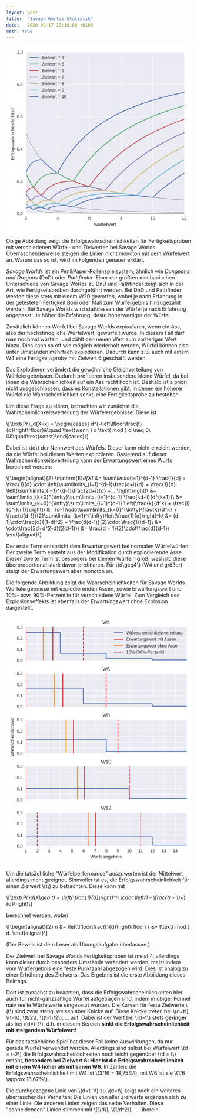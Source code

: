 ```yaml
---
layout: post
title:  "Savage Worlds-Statistik"
date:   2020-02-17 19:10:00 +0100
math: true
---
```


![](/figures/savage_worlds_thresholds.png)

Obige Abbildung zeigt die Erfolgswahrscheinlichkeiten für Fertigkeitsproben mit
verschiedenen Würfel- und Zielwerten bei Savage Worlds.
Überraschenderweise steigen die Linien nicht monoton mit dem Würfelwert an.
Warum das so ist, wird im Folgenden genauer erklärt.

<!--more-->

*Savage Worlds* ist ein Pen&Paper-Rollenspielsystem, ähnlich wie *Dungeons and
Dragons* (DnD) oder *Pathfinder*. Einer der größten mechanischen Unterschiede von
Savage Worlds zu DnD und Pathfinder zeigt sich in der Art, wie
Fertigkeitsproben durchgeführt werden. Bei DnD und Pathfinder werden diese
stets mit einem W20 geworfen, wobei je nach Erfahrung in der getesteten
Fertigkeit Boni oder Mali zum Wurfergebnis hinzugezählt werden. Bei Savage
Worlds wird stattdessen der Würfel je nach Erfahrung angepasst: Je höher die
Erfahrung, desto höherwertiger der Würfel.

Zusätzlich können Würfel bei Savage Worlds *explodieren*, wenn ein *Ass*, also
der höchstmögliche Würfelwert, gewürfelt wurde. In diesem Fall darf man nochmal
würfeln, und zählt den neuen Wert zum vorherigen Wert hinzu. Dies kann so oft
wie möglich wiederholt werden, Würfel können also unter Umständen mehrfach
explodieren.
Dadurch kann z.B. auch mit einem W4 eine Fertigkeitsprobe mit Zielwert 6
geschafft werden. 

Das Explodieren verändert die gewöhnliche Gleichverteilung von
Würfelergebnissen. Dadurch profitieren insbesondere kleine Würfel, da bei ihnen
die Wahrscheinlichkeit auf ein Ass recht hoch ist. Deshalb ist a priori nicht
ausgeschlossen, dass es Konstellationen gibt, in denen ein höherer Würfel die
Wahrscheinlichkeit senkt, eine Fertigkeitsprobe zu bestehen.

Um diese Frage zu klären, betrachten wir zunächst die
Wahrscheinlichkeitsverteilung der Würfelergebnisse. Diese ist

\\[\text{Pr}_d(X=x) = \begin{cases} d^{-\left\lfloor\frac{t}{d}\right\rfloor}&\quad
\text{wenn } x \text{ mod } d \neq 0\\ 0&\quad\text{sonst}\end{cases}\\]

Dabei ist \\(d\\) der Nennwert des Würfels. Dieser kann nicht erreicht werden,
da die Würfel bei diesen Werten explodieren.
Basierend auf dieser Wahrscheinlichkeitsverteilung kann der Erwartungswert
eines Wurfs berechnet werden:

\\[\begin{alignat}{2}
\mathrm{E}_d[X] &= \sum\limits_{i=1}^{d-1} \frac{i}{d} + \frac{1}{d} \cdot
\left[\sum\limits_{i=1}^{d-1}\frac{d+i}{d} + \frac{1}{d}
\left(\sum\limits_{i=1}^{d-1}\frac{2d+i}{d} + ...\right)\right]\\
&= \sum\limits_{k=0}^{\infty}\sum\limits_{i=1}^{d-1} \frac{kd+i}{d^{k+1}}\\
&= \sum\limits_{k=0}^{\infty}\sum\limits_{i=1}^{d-1} \left(\frac{k}{d^k} + \frac{i}{d^{k+1}}\right)\\
&= (d-1)\cdot\sum\limits_{k=0}^{\infty}\frac{k}{d^k} + \frac{d(d-1)}{2}\sum\limits_{k=1}^{\infty}\left(\frac{1}{d}\right)^k\\
&= (d-1)\cdot\frac{d}{(1-d)^2} + \frac{d(d-1)}{2}\cdot \frac{1}{d-1}\\
&= \cdot\frac{2d+d^2-d}{2(d-1)}\\
&= \frac{d + 1}{2}\cdot\frac{d}{d-1}\\
\end{alignat}\\]

Der erste Term entspricht dem Erwartungswert bei normalen Würfelwürfen. Der
zweite Term ensteht aus der Modifikation durch explodierende Asse. Dieser
zweite Term ist besonders bei kleinen Würfeln groß, weshalb diese
überproportional stark davon profitieren. Für \\(d\geq4\\) (W4 und größer) steigt
der Erwartungswert aber monoton an.

Die folgende Abbildung zeigt die Wahrscheinlichkeiten für Savage Worlds
Würfelergebnisse mit explodierenden Assen, sowie Erwartungswert und 10%-
bzw. 90%-Perzentile für verschiedene Würfel. Zum Vergleich des
Explosionseffekts ist ebenfalls der Erwartungswert ohne Explosion dargestellt.

![](/figures/savage_worlds_probabilities.png)

Um die tatsächliche "Würfelperformance" auszuwerten ist der Mittelwert
allerdings nicht geeignet. Sinnvoller ist es, die Erfolgswahrscheinlichkeit für
einen Zielwert \\(t\\) zu betrachten. Diese kann mit

\\[\text{Pr}_d(X\geq t) = \left(\frac{1}{d}\right)^n \cdot \left(1 - \frac{(r - 1)_+}{d}\right)\\]

berechnet werden, wobei

\\[\begin{alignat}{2}
n &= \left\lfloor\frac{t}{d}\right\rfloor\\
r &= t\text{ mod } d.
\end{alignat}\\]

(Der Beweis ist dem Leser als Übungsaufgabe überlassen.)

Der Zielwert bei Savage Worlds Fertigkeitsproben ist meist 4, allerdings kann
dieser durch besondere Umstände verändert werden, meist indem vom Wurfergebnis
eine feste Punktzahl abgezogen wird. Dies ist analog zu einer Erhöhung des
Zielwerts. Das Ergebnis ist die erste Abbildung dieses Beitrags.

Dort ist zunächst zu beachten, dass die Erfolgswahrscheinlichkeiten hier auch für
nicht-ganzzahlige Würfel aufgetragen sind, indem in obiger Formel naiv
reelle Würfelwerte eingesetzt wurden.
Die Kurven für feste Zielwerte \\(t\\) sind zwar stetig, weisen aber Knicke auf. Diese
Knicke treten bei \\(d=t\\), \\(t-1\\), \\(t/2\\), \\((t-1)/2\\), ... auf. Dabei ist der
Wert bei \\(d=t\\) stets **geringer** als bei \\(d=t-1\\), d.h. in diesem Bereich
**sinkt die Erfolgswahrscheinlichkeit mit steigendem Würfelwert!**

Für das tatsächliche Spiel hat dieser Fall keine Auswirkungen, da nur gerade
Würfel verwendet werden. Allerdings sind selbst bei Würfelwert \\(d = t-2\\) die
Erfolgswahrscheinlichkeiten noch leicht gegenüber \\(d = t\\) erhöht, **besonders
bei Zielwert 6: Hier ist die Erfolgswahrscheinlichkeit mit einem W4 höher als
mit einem W6**. In Zahlen: die Erfolgswahrscheinlichkeit mit W4 ist \\(3/16 =
18,75%\\), mit W6 ist sie \\(1/6 \approx 16,67%\\).

Die durchgezogene Linie von \\(d=t-1\\) zu \\(d=t\\) zeigt noch ein weiteres
überraschendes Verhalten: Die Linien von aller Zielwerte ergänzen sich zu einer Linie.
Die anderen Linien zeigen das selbe Verhalten.
Diese "schneidenden" Linien stimmen mit \\(1/d\\), \\(1/d^2\\), ... überein.
